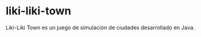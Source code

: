 liki-liki-town
==============

Liki-Liki Town es un juego de simulación de ciudades desarrollado en Java.

